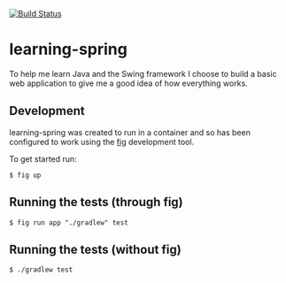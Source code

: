 [![Build Status](https://travis-ci.org/dcoxall/learning-spring.svg?branch=master)](https://travis-ci.org/dcoxall/learning-spring)

learning-spring
===============

To help me learn Java and the Swing framework I choose to build a basic web
application to give me a good idea of how everything works.

Development
-----------

learning-spring was created to run in a container and so has been configured to
work using the [fig] development tool.

To get started run:

    $ fig up

Running the tests (through fig)
-------------------------------

    $ fig run app "./gradlew" test

Running the tests (without fig)
-------------------------------

    $ ./gradlew test

[fig]: http://www.fig.sh
